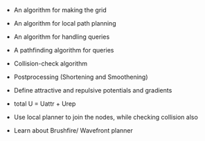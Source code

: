 - An algorithm for making the grid 
- An algorithm for local path planning 
- An algorithm for handling queries 
- A pathfinding algorithm for queries 
- Collision-check algorithm 
- Postprocessing (Shortening and Smoothening)

- Define attractive and repulsive potentials and gradients 
- total U = Uattr + Urep 

- Use local planner to join the nodes, while checking collision also 
- Learn about Brushfire/ Wavefront planner